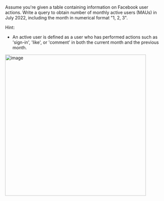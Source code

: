 Assume you're given a table containing information on Facebook user actions. Write a query to obtain number of monthly active users (MAUs) in July 2022, including the month in numerical format "1, 2, 3".

Hint:

- An active user is defined as a user who has performed actions such as 'sign-in', 'like', or 'comment' in both the current month and the previous month.

<img width="454" alt="image" src="https://github.com/user-attachments/assets/95310f3b-ed64-4e2f-a8e2-f0f59ce47219">


